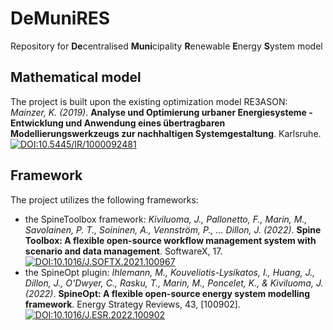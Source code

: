 # DeMuniRES

Repository for **De**centralised **Muni**cipality **R**enewable **E**nergy **S**ystem model

## Mathematical model

The project is built upon the existing optimization model RE3ASON: *Mainzer, K. (2019)*. **Analyse und Optimierung urbaner Energiesysteme - Entwicklung und Anwendung eines übertragbaren Modellierungswerkzeugs zur nachhaltigen Systemgestaltung**. Karlsruhe. [![DOI:10.5445/IR/1000092481](https://zenodo.org/badge/DOI/10.5445/IR/1000092481.svg)](https://doi.org/10.5445/IR/1000092481)

## Framework
The project utilizes the following frameworks:
* the SpineToolbox framework: *Kiviluoma, J., Pallonetto, F., Marin, M., Savolainen, P. T., Soininen, A., Vennström, P., … Dillon, J. (2022)*. **Spine Toolbox: A flexible open-source workflow management system with scenario and data management**. SoftwareX, 17. [![DOI:10.1016/J.SOFTX.2021.100967](https://zenodo.org/badge/DOI/10.1016/J.SOFTX.2021.100967.svg)](https://doi.org/10.1016/J.SOFTX.2021.100967)
* the SpineOpt plugin: *Ihlemann, M., Kouveliotis-Lysikatos, I., Huang, J., Dillon, J., O'Dwyer, C., Rasku, T., Marin, M., Poncelet, K., & Kiviluoma, J. (2022)*. **SpineOpt: A flexible open-source energy system modelling framework**. Energy Strategy Reviews, 43, [100902]. [![DOI:10.1016/J.ESR.2022.100902](https://zenodo.org/badge/DOI/10.1016/J.ESR.2022.100902.svg)](https://doi.org/10.1016/j.esr.2022.100902)
